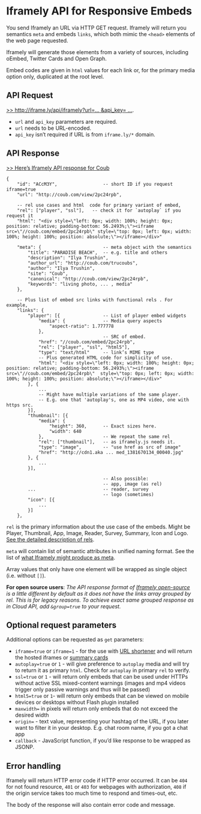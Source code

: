 # Iframely API for Responsive Embeds

You send Iframely an URL via HTTP GET request. Iframely will return you semantics `meta` and embeds `links`, which both mimic the `<head>` elements of the web page requested. 

Iframely will generate those elements from a variety of sources, including oEmbed, Twitter Cards and Open Graph. 

Embed codes are given in `html` values for each link or, for the primary media option only, duplicated at the root level. 

## API Request

[>> http://iframe.ly/api/iframely?url=… &api_key= …](http://iframe.ly/api/iframely?url=http://iframe.ly/ACcM3Y).

 - `url` and `api_key` parameters are required. 
 - `url` needs to be URL-encoded.
 - `api_key` isn’t required if URL is from `iframe.ly/*` domain. 

## API Response

[>> Here’s Iframely API response for Coub](http://iframe.ly/api/iframely?url=http://iframe.ly/ACcM3Y)


    {
        "id": "ACcM3Y",                 -- short ID if you request iframe=true
        "url": "http://coub.com/view/2pc24rpb",

		-- rel use cases and html  code for primary variant of embed,
		"rel": ["player", "ssl"],	-- check it for `autoplay` if you request it
		"html": "<div style=\"left: 0px; width: 100%; height: 0px; position: relative; padding-bottom: 56.2493%;\"><iframe src=\"//coub.com/embed/2pc24rpb\" style=\"top: 0px; left: 0px; width: 100%; height: 100%; position: absolute;\"></iframe></div>"

        "meta": {                       -- meta object with the semantics
            "title": "PARADISE BEACH",  -- e.g. title and others
            "description": "Ilya Trushin",
            "author_url": "http://coub.com/trucoubs",
            "author": "Ilya Trushin",
            "site": "Coub",
            "canonical": "http://coub.com/view/2pc24rpb",
            "keywords": "living photo, ... , media"        
        },

        -- Plus list of embed src links with functional rels . For example,
        "links": {
            "player": [{                -- List of player embed widgets
                "media": {              -- Media query aspects
                    "aspect-ratio": 1.777778
                },
                                        -- SRC of embed.
                "href": "//coub.com/embed/2pc24rpb",
                "rel": ["player", "ssl", "html5"],
                "type": "text/html"     -- link’s MIME type
                -- Plus generated HTML code for simplicity of use.
                "html": "<div style=\"left: 0px; width: 100%; height: 0px; position: relative; padding-bottom: 56.2493%;\"><iframe src=\"//coub.com/embed/2pc24rpb\"  style=\"top: 0px; left: 0px; width: 100%; height: 100%; position: absolute;\"></iframe></div>"
            }, {
                ... 
                -- Might have multiple variations of the same player. 
                -- E.g. one that 'autoplay's, one as MP4 video, one with https src.
            }],
            "thumbnail": [{
                "media": {
                    "height": 360,      -- Exact sizes here. 
                    "width": 640
                },                      -- We repeat the same rel
                "rel": ["thumbnail"],   -- as iframely.js needs it.
                "type": "image",        -- "use href as src of image"
                "href": "http://cdn1.aka ... med_1381670134_00040.jpg"
            }, {
                ...
            }],

                                        -- Also possible:
                                        -- app, image (as rel)
            ...                         -- reader, survey
                                        -- logo (sometimes)
            "icon": [{
                ...
            }]
        },


`rel` is the primary information about the use case of the embeds. 
Might be Player, Thumbnail, App, Image, Reader, Survey, Summary, Icon and Logo. [See the detailed description of rels](https://iframely.com/docs/links). 

`meta` will contain list of semantic attributes in unified naming format. 
See the list of [what Iframely might produce as meta](https://iframely.com/docs/meta).

Array values that only have one element will be wrapped as single object (i.e. without `[]`).

**For open source users**: 
*The API response format of [Iframely open-source](https://github.com/itteco/iframely) is a little different by default as it does not have the links array grouped by rel. This is for legacy reasons. To achieve exact same grouped response as in Cloud API, add `&group=true` to your request.*

## Optional request parameters

Additional options can be requested as `get` parameters:

 - `iframe=true` or `iframe=1` - for the use with [URL shortener](https://iframely.com/docs/url-shortener) and will return the hosted iframes or [summary cards](https://iframely.com/docs)
 - `autoplay=true` or `1` - will give preference to `autoplay` media and will try to return it as primary `html`. Check for `autoplay` in primary `rel` to verify.
 - `ssl=true` or `1` - will return only embeds that can be used under HTTPs without active SSL mixed-content warnings (images and mp4 videos trigger only passive warnings and thus will be passed)
 - `html5=true` or `1`- will return only embeds that can be viewed on mobile devices or desktops without Flash plugin installed
 - `maxwidth=` in pixels will return only embeds that do not exceed the desired width
 - `origin=` - text value, representing your hashtag of the URL, if you later want to filter it in your desktop. E.g. chat room name, if you got a chat app
 - `callback` - JavaScript function, if you’d like response to be wrapped as JSONP.

## Error handling

Iframely will return HTTP error code if HTTP error occurred. It can be `404` for not found resource, `401` or `403` for webpages with authorization, `408` if the origin service takes too much time to respond and times-out, etc. 

The body of the response will also contain error code and message.